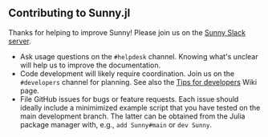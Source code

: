 ## Contributing to Sunny.jl

Thanks for helping to improve Sunny! Please join us on the [Sunny Slack
server](https://join.slack.com/t/sunny-users/shared_invite/zt-1otxwwko6-LzPtp7Fazkjx2XEqfgKqtA).

- Ask usage questions on the `#helpdesk` channel. Knowing what's unclear will
  help us to improve the documentation.
- Code development will likely require coordination. Join us on the
  `#developers` channel for planning. See also the [Tips for
  developers](https://github.com/SunnySuite/Sunny.jl/wiki/Tips-for-developers)
  Wiki page.
- File GitHub issues for bugs or feature requests. Each issue should ideally
  include a minimimized example script that you have tested on the main
  development branch. The latter can be obtained from the Julia package manager
  with, e.g., `add Sunny#main` or `dev Sunny`.
